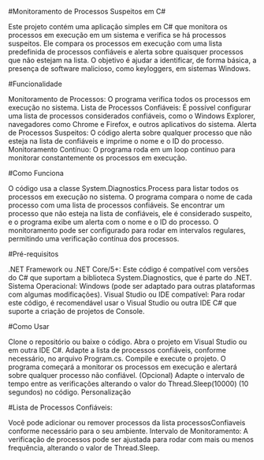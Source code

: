 #Monitoramento de Processos Suspeitos em C#

Este projeto contém uma aplicação simples em C# que monitora os processos em execução em um sistema e verifica se há processos suspeitos. Ele compara os processos em execução com uma lista predefinida de processos confiáveis e alerta sobre quaisquer processos que não estejam na lista. O objetivo é ajudar a identificar, de forma básica, a presença de software malicioso, como keyloggers, em sistemas Windows.

#Funcionalidade

Monitoramento de Processos: O programa verifica todos os processos em execução no sistema.
Lista de Processos Confiáveis: É possível configurar uma lista de processos considerados confiáveis, como o Windows Explorer, navegadores como Chrome e Firefox, e outros aplicativos do sistema.
Alerta de Processos Suspeitos: O código alerta sobre qualquer processo que não esteja na lista de confiáveis e imprime o nome e o ID do processo.
Monitoramento Contínuo: O programa roda em um loop contínuo para monitorar constantemente os processos em execução.

#Como Funciona

O código usa a classe System.Diagnostics.Process para listar todos os processos em execução no sistema.
O programa compara o nome de cada processo com uma lista de processos confiáveis.
Se encontrar um processo que não esteja na lista de confiáveis, ele é considerado suspeito, e o programa exibe um alerta com o nome e o ID do processo.
O monitoramento pode ser configurado para rodar em intervalos regulares, permitindo uma verificação contínua dos processos.

#Pré-requisitos

.NET Framework ou .NET Core/5+: Este código é compatível com versões do C# que suportam a biblioteca System.Diagnostics, que é parte do .NET.
Sistema Operacional: Windows (pode ser adaptado para outras plataformas com algumas modificações).
Visual Studio ou IDE compatível: Para rodar este código, é recomendável usar o Visual Studio ou outra IDE C# que suporte a criação de projetos de Console.

#Como Usar

Clone o repositório ou baixe o código.
Abra o projeto em Visual Studio ou em outra IDE C#.
Adapte a lista de processos confiáveis, conforme necessário, no arquivo Program.cs.
Compile e execute o projeto.
O programa começará a monitorar os processos em execução e alertará sobre qualquer processo não confiável.
(Opcional) Adapte o intervalo de tempo entre as verificações alterando o valor do Thread.Sleep(10000) (10 segundos) no código.
Personalização

#Lista de Processos Confiáveis: 

Você pode adicionar ou remover processos da lista processosConfiaveis conforme necessário para o seu ambiente.
Intervalo de Monitoramento: A verificação de processos pode ser ajustada para rodar com mais ou menos frequência, alterando o valor de Thread.Sleep.
